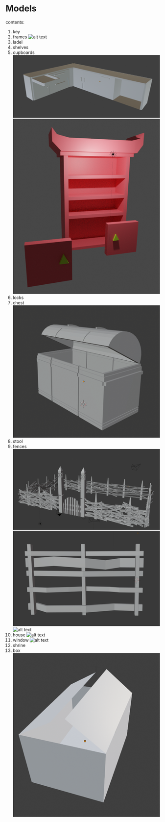 # Models
contents:
1. key
2. frames
![alt text](https://github.com/yichenemma/Models/blob/master/frame%20vertices.blend)
3. ladel
4. shelves
5. cupboards
![alt text](https://github.com/yichenemma/Models/blob/master/cuoboard.png)
![alt text](https://github.com/yichenemma/Models/blob/master/cupboard2.png)
6. locks
7. chest
![alt text](https://github.com/yichenemma/Models/blob/master/chest.png)
8. stool
9. fences
![alt text](https://github.com/yichenemma/Models/blob/master/fence%202.png)
![alt text](https://github.com/yichenemma/Models/blob/master/fence3.png)
![alt text](https://github.com/yichenemma/Models/blob/master/fence..png)
10. house
![alt text](https://github.com/yichenemma/Models/blob/master/house2.blend)
11. window
![alt text](https://github.com/yichenemma/Models/blob/master/window.blend)
12. shrine
13. box
![alt text](https://github.com/yichenemma/Models/blob/master/box.png)
